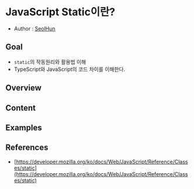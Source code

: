 # JavaScript Static이란?
- Author : [SeolHun](https://github.com/Seolhun/)

## Goal
- `static`의 작동원리와 활용법 이해
- TypeScript와 JavaScript의 코드 차이를 이해한다.

## Overview

## Content

## Examples

## References
- [https://developer.mozilla.org/ko/docs/Web/JavaScript/Reference/Classes/static](https://developer.mozilla.org/ko/docs/Web/JavaScript/Reference/Classes/static)